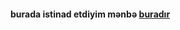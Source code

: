 #### burada istinad etdiyim mənbə [buradır](https://docs.github.com/en/get-started/writing-on-github/getting-started-with-writing-and-formatting-on-github/basic-writing-and-formatting-syntax)